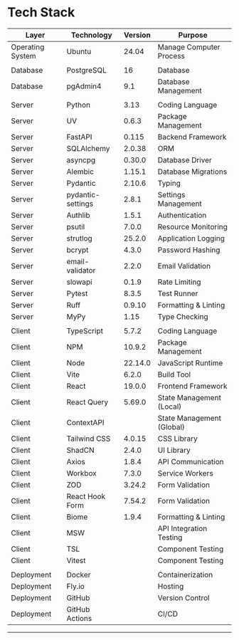 # Tech Stack

| Layer | Technology | Version | Purpose |
| --- | --- | --- | --- |
| Operating System | Ubuntu | 24.04 | Manage Computer Process |
|||||
| Database | PostgreSQL | 16 | Database |
| Database | pgAdmin4 | 9.1 | Database Management |
|||||
| Server | Python | 3.13 | Coding Language |
| Server | UV | 0.6.3 | Package Management |
| Server | FastAPI | 0.115 | Backend Framework |
| Server | SQLAlchemy | 2.0.38 | ORM |
| Server | asyncpg | 0.30.0 | Database Driver |
| Server | Alembic | 1.15.1 | Database Migrations |
| Server | Pydantic | 2.10.6 | Typing |
| Server | pydantic-settings | 2.8.1 | Settings Management |
| Server | Authlib | 1.5.1 | Authentication | 
| Server | psutil | 7.0.0 | Resource Monitoring | 
| Server | strutlog | 25.2.0 | Application Logging | 
| Server | bcrypt | 4.3.0 | Password Hashing | 
| Server | email-validator | 2.2.0 | Email Validation | 
| Server | slowapi | 0.1.9 | Rate Limiting |
| Server | Pytest | 8.3.5 | Test Runner |
| Server | Ruff | 0.9.10 | Formatting & Linting |
| Server | MyPy | 1.15 | Type Checking |
|||||
| Client | TypeScript | 5.7.2 | Coding Language |
| Client | NPM | 10.9.2 | Package Management |
| Client | Node | 22.14.0 | JavaScript Runtime |
| Client | Vite | 6.2.0 | Build Tool |
| Client | React | 19.0.0 | Frontend Framework |
| Client | React Query | 5.69.0 | State Management (Local) |
| Client | ContextAPI | | State Management (Global) |
| Client | Tailwind CSS | 4.0.15 | CSS Library |
| Client | ShadCN | 2.4.0 | UI Library |
| Client | Axios | 1.8.4 | API Communication |
| Client | Workbox | 7.3.0 | Service Workers |
| Client | ZOD | 3.24.2 | Form Validation | 
| Client | React Hook Form | 7.54.2 | Form Validation |
| Client | Biome | 1.9.4 | Formatting & Linting |
| Client | MSW | | API Integration Testing |
| Client | TSL | | Component Testing |
| Client | Vitest | | Component Testing |
|||||
| Deployment | Docker | | Containerization |
| Deployment | Fly.io | | Hosting |
| Deployment | GitHub | | Version Control |
| Deployment | GitHub Actions | | CI/CD |

---